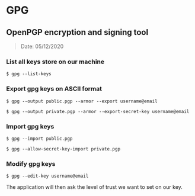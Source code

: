 
# GPG

## OpenPGP encryption and signing tool

> Date: 05/12/2020

### List all keys store on our machine

    $ gpg --list-keys

### Export gpg keys on ASCII format

    $ gpg --output public.pgp --armor --export username@email

    $ gpg --output private.pgp --armor --export-secret-key username@email

### Import gpg keys

    $ gpg --import public.pgp

    $ gpg --allow-secret-key-import private.pgp

### Modify gpg keys

    $ gpg --edit-key username@email

The application will then ask the level of trust we want to set on our key.
